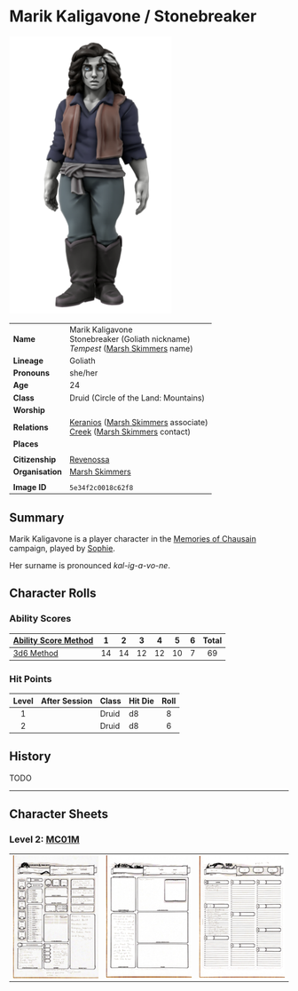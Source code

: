 # Marik Kaligavone / Stonebreaker

<img src="https://raw.githubusercontent.com/jesskelsall/astarus-images/main/characters/portraits/5e34f2c0018c62f8.png" height="500" />

|||
| --- | --- |
| **Name** | Marik Kaligavone<br>Stonebreaker (Goliath nickname)<br>*Tempest* ([Marsh Skimmers](../organisations/marsh-skimmers.md) name) | character.3
| **Lineage** | Goliath |
| **Pronouns** | she/her |
| **Age** | 24 |
| **Class** | Druid (Circle of the Land: Mountains) |
| **Worship** | |
| **Relations** | [Keranios](keranios.md) ([Marsh Skimmers](../organisations/marsh-skimmers.md) associate)<br>[Creek](creek.md) ([Marsh Skimmers](../organisations/marsh-skimmers.md) contact) |
| **Places** | |
|||
| **Citizenship** | [Revenossa](../civilisations/nilsavnic-alliance/states/revenossa.md) |
| **Organisation** | [Marsh Skimmers](../organisations/marsh-skimmers.md) |
|||
| **Image ID** | `5e34f2c0018c62f8` |

## Summary

Marik Kaligavone is a player character in the [Memories of Chausain](../campaigns/C3-memories-of-chausain.md) campaign, played by [Sophie](../players/sophie.md).

Her surname is pronounced *kal-ig-a-vo-ne*.

## Character Rolls

### Ability Scores

| [Ability Score Method](../mechanics/ability-score-method/ability-score-method.md) | 1 | 2 | 3 | 4 | 5 | 6 | Total |
| --- |:---:|:---:|:---:|:---:|:---:|:---:|:---:|
| [3d6 Method](../mechanics/ability-score-method/3d6-method.md) | 14 | 14 | 12 | 12 | 10 | 7 | 69 |

### Hit Points

| Level | After Session | Class | Hit Die | Roll |
|:---:|:---:| --- | --- |:---:|
| 1 || Druid | d8 | 8 |
| 2 || Druid | d8 | 6 |

## History

TODO

---

## Character Sheets

### Level 2: [MC01M](../sessions/MC01M.md)

||||
|:---:|:---:|:---:|
| <img src="https://raw.githubusercontent.com/jesskelsall/astarus-images/main/character-sheets/5e34f2c0018c62f8-2-1.jpg" width="300" /> | <img src="https://raw.githubusercontent.com/jesskelsall/astarus-images/main/character-sheets/5e34f2c0018c62f8-2-2.jpg" width="300" /> | <img src="https://raw.githubusercontent.com/jesskelsall/astarus-images/main/character-sheets/5e34f2c0018c62f8-2-3.jpg" width="300" /> |
